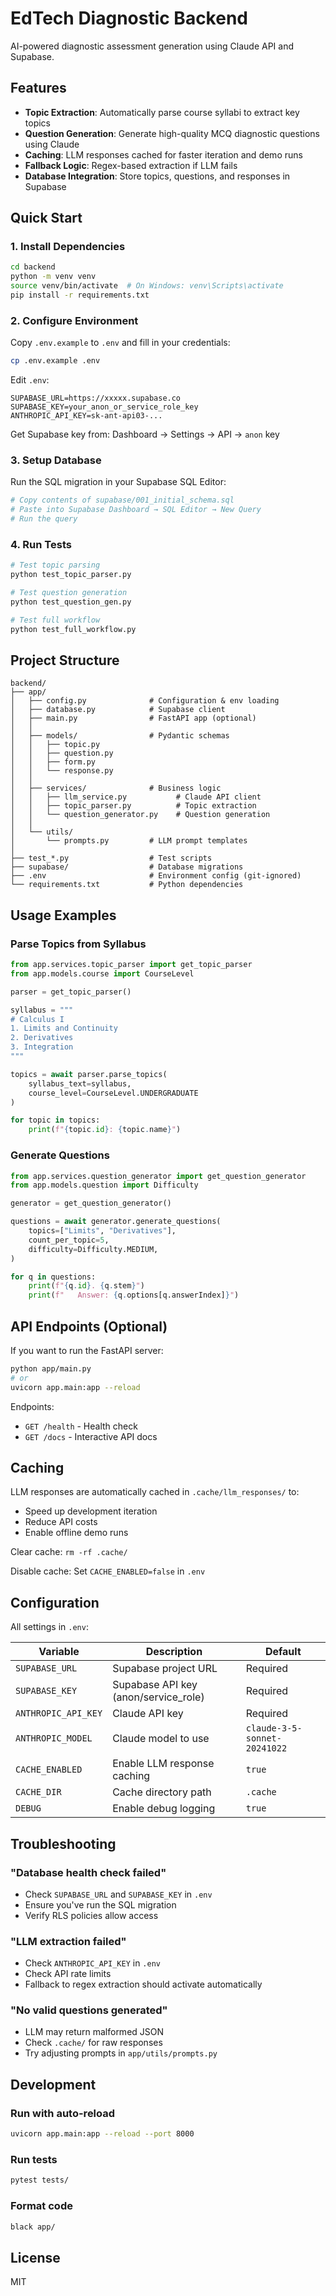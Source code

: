 # EdTech Diagnostic Backend

AI-powered diagnostic assessment generation using Claude API and Supabase.

## Features

- **Topic Extraction**: Automatically parse course syllabi to extract key topics
- **Question Generation**: Generate high-quality MCQ diagnostic questions using Claude
- **Caching**: LLM responses cached for faster iteration and demo runs
- **Fallback Logic**: Regex-based extraction if LLM fails
- **Database Integration**: Store topics, questions, and responses in Supabase

## Quick Start

### 1. Install Dependencies

```bash
cd backend
python -m venv venv
source venv/bin/activate  # On Windows: venv\Scripts\activate
pip install -r requirements.txt
```

### 2. Configure Environment

Copy `.env.example` to `.env` and fill in your credentials:

```bash
cp .env.example .env
```

Edit `.env`:
```
SUPABASE_URL=https://xxxxx.supabase.co
SUPABASE_KEY=your_anon_or_service_role_key
ANTHROPIC_API_KEY=sk-ant-api03-...
```

Get Supabase key from: Dashboard → Settings → API → `anon` key

### 3. Setup Database

Run the SQL migration in your Supabase SQL Editor:
```bash
# Copy contents of supabase/001_initial_schema.sql
# Paste into Supabase Dashboard → SQL Editor → New Query
# Run the query
```

### 4. Run Tests

```bash
# Test topic parsing
python test_topic_parser.py

# Test question generation
python test_question_gen.py

# Test full workflow
python test_full_workflow.py
```

## Project Structure

```
backend/
├── app/
│   ├── config.py              # Configuration & env loading
│   ├── database.py            # Supabase client
│   ├── main.py                # FastAPI app (optional)
│   │
│   ├── models/                # Pydantic schemas
│   │   ├── topic.py
│   │   ├── question.py
│   │   ├── form.py
│   │   └── response.py
│   │
│   ├── services/              # Business logic
│   │   ├── llm_service.py           # Claude API client
│   │   ├── topic_parser.py          # Topic extraction
│   │   └── question_generator.py    # Question generation
│   │
│   └── utils/
│       └── prompts.py         # LLM prompt templates
│
├── test_*.py                  # Test scripts
├── supabase/                  # Database migrations
├── .env                       # Environment config (git-ignored)
└── requirements.txt           # Python dependencies
```

## Usage Examples

### Parse Topics from Syllabus

```python
from app.services.topic_parser import get_topic_parser
from app.models.course import CourseLevel

parser = get_topic_parser()

syllabus = """
# Calculus I
1. Limits and Continuity
2. Derivatives
3. Integration
"""

topics = await parser.parse_topics(
    syllabus_text=syllabus,
    course_level=CourseLevel.UNDERGRADUATE
)

for topic in topics:
    print(f"{topic.id}: {topic.name}")
```

### Generate Questions

```python
from app.services.question_generator import get_question_generator
from app.models.question import Difficulty

generator = get_question_generator()

questions = await generator.generate_questions(
    topics=["Limits", "Derivatives"],
    count_per_topic=5,
    difficulty=Difficulty.MEDIUM,
)

for q in questions:
    print(f"{q.id}. {q.stem}")
    print(f"   Answer: {q.options[q.answerIndex]}")
```

## API Endpoints (Optional)

If you want to run the FastAPI server:

```bash
python app/main.py
# or
uvicorn app.main:app --reload
```

Endpoints:
- `GET /health` - Health check
- `GET /docs` - Interactive API docs

## Caching

LLM responses are automatically cached in `.cache/llm_responses/` to:
- Speed up development iteration
- Reduce API costs
- Enable offline demo runs

Clear cache: `rm -rf .cache/`

Disable cache: Set `CACHE_ENABLED=false` in `.env`

## Configuration

All settings in `.env`:

| Variable | Description | Default |
|----------|-------------|---------|
| `SUPABASE_URL` | Supabase project URL | Required |
| `SUPABASE_KEY` | Supabase API key (anon/service_role) | Required |
| `ANTHROPIC_API_KEY` | Claude API key | Required |
| `ANTHROPIC_MODEL` | Claude model to use | `claude-3-5-sonnet-20241022` |
| `CACHE_ENABLED` | Enable LLM response caching | `true` |
| `CACHE_DIR` | Cache directory path | `.cache` |
| `DEBUG` | Enable debug logging | `true` |

## Troubleshooting

### "Database health check failed"
- Check `SUPABASE_URL` and `SUPABASE_KEY` in `.env`
- Ensure you've run the SQL migration
- Verify RLS policies allow access

### "LLM extraction failed"
- Check `ANTHROPIC_API_KEY` in `.env`
- Check API rate limits
- Fallback to regex extraction should activate automatically

### "No valid questions generated"
- LLM may return malformed JSON
- Check `.cache/` for raw responses
- Try adjusting prompts in `app/utils/prompts.py`

## Development

### Run with auto-reload
```bash
uvicorn app.main:app --reload --port 8000
```

### Run tests
```bash
pytest tests/
```

### Format code
```bash
black app/
```

## License

MIT
